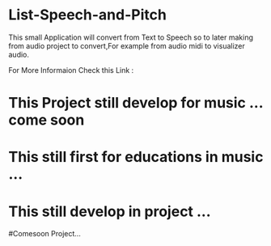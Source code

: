 # List-Speech-and-Pitch
This small Application will convert from Text to Speech
so to later making from audio project to convert,For example from audio midi to visualizer audio.

For More Informaion Check this Link : 

# This Project still develop for music ... come soon
# This still first for educations in music ...
# This still develop in project ...

#Comesoon Project...
